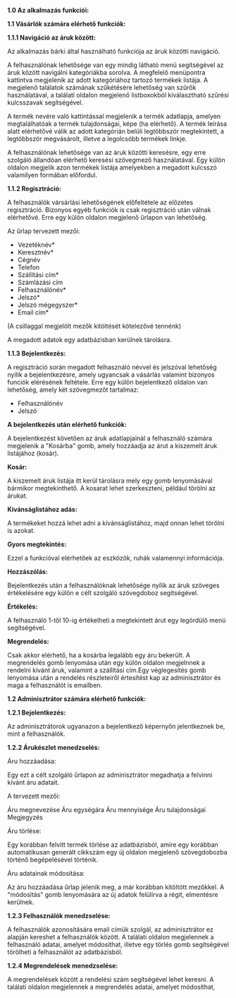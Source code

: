 **1.0 Az alkalmazás funkciói:**

 


**1.1 Vásárlók számára elérhető funkciók:**

**1.1.1 Navigáció az áruk között:**

Az alkalmazás bárki által használható funkciója az áruk közötti navigáció.

A felhasználónak lehetősége van egy mindig látható menü segítségével az áruk között navigálni 
kategóriákba sorolva. A megfelelő menüpontra kattintva megjelenik az adott kategóriához tartozó 
termékek listája. A megjelenő találatok számának szűkétésére lehetőség van szűrők használatával, a 
találati oldalon megjelenő listboxokból kiválasztható szűrési kulcsszavak segítségével.

A termék nevére való kattintással megjelenik a termék adatlapja, amelyen megtalálhatóak a termék 
tulajdonságai, képe (ha elérhető). A termék leírása alatt elérhetővé válik az adott kategórián 
belüli legtöbbször megtekintett, a legtöbbször megvásárolt, illetve a legolcsóbb termékek linkje.

A felhasználónak lehetősége van az áruk közötti keresésre, egy erre szolgáló állandóan elérhető 
keresési szövegmező használatával. Egy külön oldalon megjelik azon termékek listája amelyekben a 
megadott kulcsszó valamilyen formában előfordul.

**1.1.2 Regisztráció:**

A felhasználók vársárlási lehetőségének előfeltétele az előzetes regisztráció. Bizonyos egyéb funkciók 
is csak regisztráció után válnak elérhetővé. Erre egy külön oldalon megjelenő űrlapon van lehetőség. 

Az űrlap tervezett mezői:

- Vezetéknév*
- Keresztnév*
- Cégnév
- Telefon
- Szállítási cím*
- Számlázási cím
- Felhasználónév*
- Jelszó*
- Jelszó mégegyszer*
- Email cím*

(A csillaggal megjelölt mezők kitöltését kötelezővé tennénk)

A megadott adatok egy adatbázisban kerülnek tárolásra.

**1.1.3 Bejelentkezés:**

A regisztráció során megadott felhasználó névvel és jelszóval lehetőség nyílik a bejelentkezésre, 
amely ugyancsak a vásárlás valamint bizonyos funciók elérésének feltétele. 
Erre egy külön bejelentkező oldalon van lehetőség, amely két szövegmezőt tartalmaz:

- Felhasználónév
- Jelszó

**A bejelentkezés után elérhető funkciók:**

A bejelentkezést követően az áruk adatlapjainál a felhasználó számára megjelenik a "Kosárba" gomb, 
amely hozzáadja az árut a kiszemelt áruk listájához (kosár).

**Kosár:**

A kiszemelt áruk listája itt kerül tárolásra mely egy gomb lenyomásával bármikor megtekinthető.
A kosarat lehet szerkeszteni, például törölni az árukat.

**Kivánságlistához adás:**

A termékeket hozzá lehet adni a kívánságlistához, majd onnan lehet törölni is
azokat.

**Gyors megtekintés:**

Ezzel a funkcióval elérhetőek az eszközök, ruhák valamennyi információja.

**Hozzászólás:**

Bejelentkezés után a felhasználóknak lehetősége nyílik az áruk szöveges értékelésére egy külön e 
célt szolgáló szövegdoboz segítségével.

**Értékelés:**

A felhasználó 1-től 10-ig értékelheti a megtekintett árut egy legördülő menü segítségével.

**Megrendelés:**

Csak akkor elérhető, ha a kosárba legalább egy áru bekerült. 
A megrendelés gomb lenyomása után egy külön oldalon megjelnnek a rendelni kívánt áruk, 
valamint a szállítási cím.Egy véglegesítés gomb lenyomása után a rendelés részleteiről 
értesítést kap az adminisztrátor és maga a felhasználót is emailben.

**1.2 Adminisztrátor számára elérhető funkciók:**

**1.2.1 Bejelentkezés:**

Az adminisztrátorok ugyanazon a bejelentkező képernyőn jelentkeznek be,
mint a felhasználók.

**1.2.2 Árukészlet menedzselés:**

Áru hozzáadása:

Egy ezt a célt szolgáló űrlapon az adminisztrátor megadhatja a felvinni
kívánt áru adatait.

A tervezett mezői:

Áru megnevezése
Áru egységára
Áru mennyisége
Áru tulajdonságai
Megjegyzés

Áru törlése:

Egy korábban felvitt termék törlése az adatbázisból, amire egy korábban
automatikusan generált cikkszám egy új oldalon megjelenő szövegdobozba
történő begépelésével történik.

Áru adatainak módosítása:

Az áru hozzáadása űrlap jelenik meg, a már korábban kitöltött mezőkkel.
A "módosítás" gomb lenyomására az új adatok felülírva a régit, elmentésre
kerülnek.

**1.2.3 Felhasználók menedzselése:**

A felhasználók azonosítására email címük szolgál, az adminisztrátor ez
alapján kereshet a felhasználók között. A találati oldalon megjelennek 
a felhasználó adatai, amelyet módosíthat, illetve egy törlés gomb segítségével
törölheti a felhasználót az adatbázisból.

**1.2.4 Megrendelések menedzselése:**

A megrendelések között a rendelési szám segítségével lehet keresni. A
találati oldalon megjelennek a megrendelés adatai, amelyet módosíthat,
